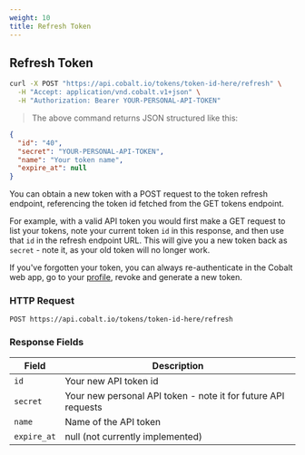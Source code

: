 ```yaml
---
weight: 10
title: Refresh Token
---
```


## Refresh Token

```sh
curl -X POST "https://api.cobalt.io/tokens/token-id-here/refresh" \
  -H "Accept: application/vnd.cobalt.v1+json" \
  -H "Authorization: Bearer YOUR-PERSONAL-API-TOKEN"
```

> The above command returns JSON structured like this:

```json
{
  "id": "40",
  "secret": "YOUR-PERSONAL-API-TOKEN",
  "name": "Your token name",
  "expire_at": null
}
```

You can obtain a new token with a POST request to the token refresh endpoint, referencing the token id fetched from the
GET tokens endpoint.

For example, with a valid API token you would first make a GET request to list your tokens, note your current token
`id` in this response, and then use that `id` in the refresh endpoint URL. This will give you a new token back as
`secret` - note it, as your old token will no longer work.

If you've forgotten your token, you can always re-authenticate in the Cobalt web app, go to your
[profile](https://app.cobalt.io/settings/api-token), revoke and generate a new token.

### HTTP Request

`POST https://api.cobalt.io/tokens/token-id-here/refresh`

### Response Fields

| Field       | Description
|-------------|---------------------------------------------------------------|
| `id`        | Your new API token id                                         |
| `secret`    | Your new personal API token - note it for future API requests |
| `name`      | Name of the API token                                         |
| `expire_at` | null (not currently implemented)                              |
